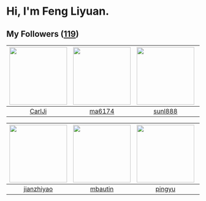 # Hi, I'm Feng Liyuan.

## My Followers ([119](https://github.com/SunRunAway?tab=followers))

| <img src="https://avatars.githubusercontent.com/u/10810759?v=4" width="150" height="150" /> | <img src="https://avatars.githubusercontent.com/u/1449133?v=4" width="150" height="150" /> | <img src="https://avatars.githubusercontent.com/u/9254545?v=4" width="150" height="150" /> | <img src="https://avatars.githubusercontent.com/u/34561254?v=4" width="150" height="150" /> |
| :-----------------------------------------------------------------------------------------: | :----------------------------------------------------------------------------------------: | :----------------------------------------------------------------------------------------: | :-----------------------------------------------------------------------------------------: |
|                             [CarlJi](https://github.com/CarlJi)                             |                             [ma6174](https://github.com/ma6174)                            |                            [sunl888](https://github.com/sunl888)                           |                          [KivenChen](https://github.com/KivenChen)                          |

| <img src="https://avatars.githubusercontent.com/u/6133860?v=4" width="150" height="150" /> | <img src="https://avatars.githubusercontent.com/u/552936?v=4" width="150" height="150" /> | <img src="https://avatars.githubusercontent.com/u/1907938?v=4" width="150" height="150" /> | <img src="https://avatars.githubusercontent.com/u/2445114?v=4" width="150" height="150" /> |
| :----------------------------------------------------------------------------------------: | :---------------------------------------------------------------------------------------: | :----------------------------------------------------------------------------------------: | :----------------------------------------------------------------------------------------: |
|                         [jianzhiyao](https://github.com/jianzhiyao)                        |                           [mbautin](https://github.com/mbautin)                           |                             [pingyu](https://github.com/pingyu)                            |                          [CaseyYang](https://github.com/CaseyYang)                         |